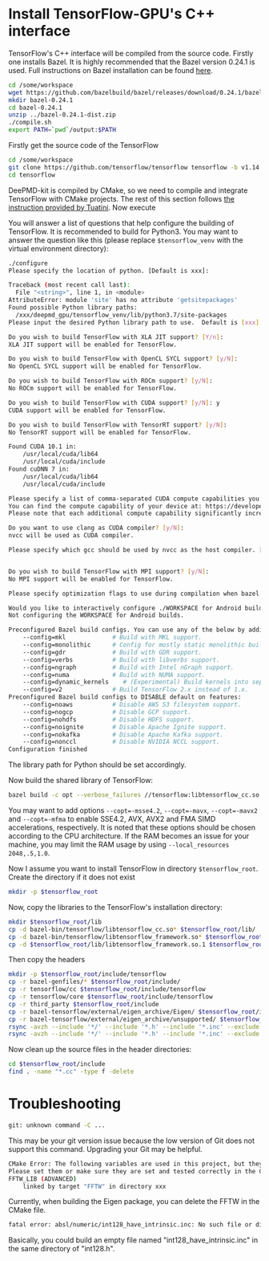 # Install TensorFlow-GPU's C++ interface
TensorFlow's C++ interface will be compiled from the source code. Firstly one installs Bazel. It is highly recommended that the Bazel version 0.24.1 is used. Full instructions on Bazel installation can be found [here](https://docs.bazel.build/versions/master/install.html).
```bash
cd /some/workspace
wget https://github.com/bazelbuild/bazel/releases/download/0.24.1/bazel-0.24.1-dist.zip
mkdir bazel-0.24.1
cd bazel-0.24.1
unzip ../bazel-0.24.1-dist.zip
./compile.sh
export PATH=`pwd`/output:$PATH
```

Firstly get the source code of the TensorFlow
```bash
cd /some/workspace
git clone https://github.com/tensorflow/tensorflow tensorflow -b v1.14.0 --depth=1
cd tensorflow
```

DeePMD-kit is compiled by CMake, so we need to compile and integrate TensorFlow with CMake projects. The rest of this section follows [the instruction provided by Tuatini](http://tuatini.me/building-tensorflow-as-a-standalone-project/). Now execute

You will answer a list of questions that help configure the building of TensorFlow. It is recommended to build for Python3. You may want to answer the question like this (please replace `$tensorflow_venv` with the virtual environment directory):
```bash
./configure
Please specify the location of python. [Default is xxx]:

Traceback (most recent call last):
  File "<string>", line 1, in <module>
AttributeError: module 'site' has no attribute 'getsitepackages'
Found possible Python library paths:
  /xxx/deepmd_gpu/tensorflow_venv/lib/python3.7/site-packages
Please input the desired Python library path to use.  Default is [xxx]

Do you wish to build TensorFlow with XLA JIT support? [Y/n]:
XLA JIT support will be enabled for TensorFlow.

Do you wish to build TensorFlow with OpenCL SYCL support? [y/N]:
No OpenCL SYCL support will be enabled for TensorFlow.

Do you wish to build TensorFlow with ROCm support? [y/N]:
No ROCm support will be enabled for TensorFlow.

Do you wish to build TensorFlow with CUDA support? [y/N]: y
CUDA support will be enabled for TensorFlow.

Do you wish to build TensorFlow with TensorRT support? [y/N]:
No TensorRT support will be enabled for TensorFlow.

Found CUDA 10.1 in:
    /usr/local/cuda/lib64
    /usr/local/cuda/include
Found cuDNN 7 in:
    /usr/local/cuda/lib64
    /usr/local/cuda/include

Please specify a list of comma-separated CUDA compute capabilities you want to build with.
You can find the compute capability of your device at: https://developer.nvidia.com/cuda-gpus.
Please note that each additional compute capability significantly increases your build time and binary size, and that TensorFlow only supports compute capabilities >= 3.5 [Default is: 6.1,6.1]:

Do you want to use clang as CUDA compiler? [y/N]:
nvcc will be used as CUDA compiler.

Please specify which gcc should be used by nvcc as the host compiler. [Default is /usr/bin/gcc]:


Do you wish to build TensorFlow with MPI support? [y/N]:
No MPI support will be enabled for TensorFlow.

Please specify optimization flags to use during compilation when bazel option "--config=opt" is specified [Default is -march=native -Wno-sign-compare]:

Would you like to interactively configure ./WORKSPACE for Android builds? [y/N]:
Not configuring the WORKSPACE for Android builds.

Preconfigured Bazel build configs. You can use any of the below by adding "--config=<>" to your build command. See .bazelrc for more details.
    --config=mkl             # Build with MKL support.
    --config=monolithic      # Config for mostly static monolithic build.
    --config=gdr             # Build with GDR support.
    --config=verbs           # Build with libverbs support.
    --config=ngraph          # Build with Intel nGraph support.
    --config=numa            # Build with NUMA support.
    --config=dynamic_kernels    # (Experimental) Build kernels into separate shared objects.
    --config=v2              # Build TensorFlow 2.x instead of 1.x.
Preconfigured Bazel build configs to DISABLE default on features:
    --config=noaws           # Disable AWS S3 filesystem support.
    --config=nogcp           # Disable GCP support.
    --config=nohdfs          # Disable HDFS support.
    --config=noignite        # Disable Apache Ignite support.
    --config=nokafka         # Disable Apache Kafka support.
    --config=nonccl          # Disable NVIDIA NCCL support.
Configuration finished
```

The library path for Python should be set accordingly.

Now build the shared library of TensorFlow:
```bash
bazel build -c opt --verbose_failures //tensorflow:libtensorflow_cc.so
```
You may want to add options `--copt=-msse4.2`,  `--copt=-mavx`, `--copt=-mavx2` and `--copt=-mfma` to enable SSE4.2, AVX, AVX2 and FMA SIMD accelerations, respectively. It is noted that these options should be chosen according to the CPU architecture. If the RAM becomes an issue for your machine, you may limit the RAM usage by using `--local_resources 2048,.5,1.0`.

Now I assume you want to install TensorFlow in directory `$tensorflow_root`. Create the directory if it does not exist
```bash
mkdir -p $tensorflow_root
```
Now, copy the libraries to the TensorFlow's installation directory:
```bash
mkdir $tensorflow_root/lib
cp -d bazel-bin/tensorflow/libtensorflow_cc.so* $tensorflow_root/lib/
cp -d bazel-bin/tensorflow/libtensorflow_framework.so* $tensorflow_root/lib/
cp -d $tensorflow_root/lib/libtensorflow_framework.so.1 $tensorflow_root/lib/libtensorflow_framework.so
```
Then copy the headers
```bash
mkdir -p $tensorflow_root/include/tensorflow
cp -r bazel-genfiles/* $tensorflow_root/include/
cp -r tensorflow/cc $tensorflow_root/include/tensorflow
cp -r tensorflow/core $tensorflow_root/include/tensorflow
cp -r third_party $tensorflow_root/include
cp -r bazel-tensorflow/external/eigen_archive/Eigen/ $tensorflow_root/include
cp -r bazel-tensorflow/external/eigen_archive/unsupported/ $tensorflow_root/include
rsync -avzh --include '*/' --include '*.h' --include '*.inc' --exclude '*' bazel-tensorflow/external/protobuf_archive/src/ $tensorflow_root/include/
rsync -avzh --include '*/' --include '*.h' --include '*.inc' --exclude '*' bazel-tensorflow/external/com_google_absl/absl/ $tensorflow_root/include/absl
```
Now clean up the source files in the header directories:
```bash
cd $tensorflow_root/include
find . -name "*.cc" -type f -delete
```

# Troubleshooting
```bash
git: unknown command -C ...
```
This may be your git version issue because the low version of Git does not support this command. Upgrading your Git may be helpful.

```bash
CMake Error: The following variables are used in this project, but they are set to NOTFOUND.
Please set them or make sure they are set and tested correctly in the CMake files:
FFTW_LIB (ADVANCED)
    linked by target "FFTW" in directory xxx
```
Currently, when building the Eigen package, you can delete the FFTW in the CMake file.

```bash
fatal error: absl/numeric/int128_have_intrinsic.inc: No such file or directory
```
Basically, you could build an empty file named "int128_have_intrinsic.inc" in the same directory of "int128.h".
